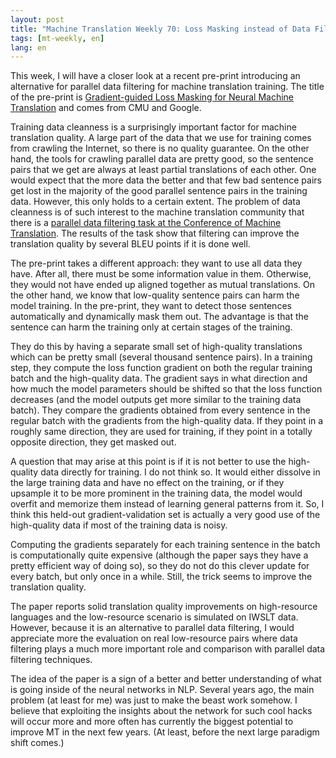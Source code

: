 ```yaml
---
layout: post
title: "Machine Translation Weekly 70: Loss Masking instead of Data Filtering"
tags: [mt-weekly, en]
lang: en
---
```


This week, I will have a closer look at a recent pre-print introducing an
alternative for parallel data filtering for machine translation training. The
title of the pre-print is [Gradient-guided Loss Masking for Neural Machine
Translation](https://arxiv.org/abs/2102.13549) and comes from CMU and Google.

Training data cleanness is a surprisingly important factor for machine
translation quality. A large part of the data that we use for training comes
from crawling the Internet, so there is no quality guarantee. On the other
hand, the tools for crawling parallel data are pretty good, so the sentence
pairs that we get are always at least partial translations of each other. One
would expect that the more data the better and that few bad sentence pairs get
lost in the majority of the good parallel sentence pairs in the training data.
However, this only holds to a certain extent. The problem of data cleanness is
of such interest to the machine translation community that there is a [parallel
data filtering task at the Conference of Machine
Translation](http://statmt.org/wmt20/parallel-corpus-filtering.html). The
results of the task show that filtering can improve the translation quality by
several BLEU points if it is done well.

The pre-print takes a different approach: they want to use all data they have.
After all, there must be some information value in them. Otherwise, they would
not have ended up aligned together as mutual translations. On the other hand,
we know that low-quality sentence pairs can harm the model training. In the
pre-print, they want to detect those sentences automatically and dynamically
mask them out. The advantage is that the sentence can harm the training only at
certain stages of the training.

They do this by having a separate small set of high-quality translations which
can be pretty small (several thousand sentence pairs). In a training step, they
compute the loss function gradient on both the regular training batch and the
high-quality data. The gradient says in what direction and how much the model
parameters should be shifted so that the loss function decreases (and the model
outputs get more similar to the training data batch). They compare the
gradients obtained from every sentence in the regular batch with the gradients
from the high-quality data. If they point in a roughly same direction, they are
used for training, if they point in a totally opposite direction, they get
masked out.

A question that may arise at this point is if it is not better to use the
high-quality data directly for training. I do not think so. It would either
dissolve in the large training data and have no effect on the training, or if
they upsample it to be more prominent in the training data, the model would
overfit and memorize them instead of learning general patterns from it. So, I
think this held-out gradient-validation set is actually a very good use of the
high-quality data if most of the training data is noisy.

Computing the gradients separately for each training sentence in the batch is
computationally quite expensive (although the paper says they have a pretty
efficient way of doing so), so they do not do this clever update for every
batch, but only once in a while. Still, the trick seems to improve the
translation quality.

The paper reports solid translation quality improvements on high-resource
languages and the low-resource scenario is simulated on IWSLT data. However,
because it is an alternative to parallel data filtering, I would appreciate
more the evaluation on real low-resource pairs where data filtering plays a
much more important role and comparison with parallel data filtering
techniques.

The idea of the paper is a sign of a better and better understanding of what is
going inside of the neural networks in NLP. Several years ago, the main problem
(at least for me) was just to make the beast work somehow. I believe that
exploiting the insights about the network for such cool hacks will occur more
and more often has currently the biggest potential to improve MT in the next
few years. (At least, before the next large paradigm shift comes.)
